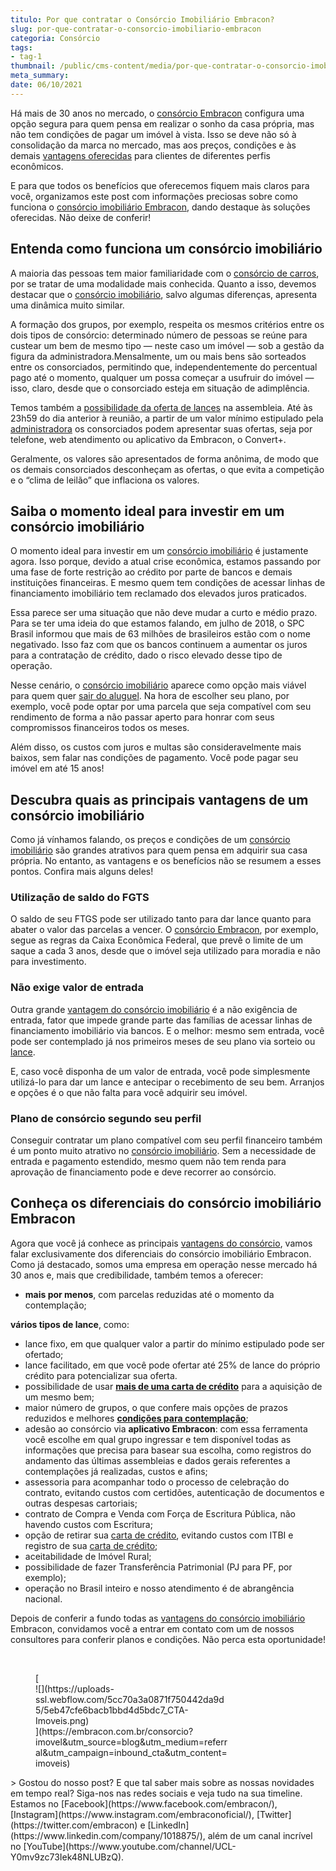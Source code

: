 ```yaml
---
titulo: Por que contratar o Consórcio Imobiliário Embracon?
slug: por-que-contratar-o-consorcio-imobiliario-embracon
categoria: Consórcio
tags:
- tag-1
thumbnail: /public/cms-content/media/por-que-contratar-o-consorcio-imobiliario-embracon.jpg
meta_summary: 
date: 06/10/2021
---
```

Há mais de 30 anos no mercado, o [consórcio Embracon](https://www.embracon.com.br/blog/por-que-voce-deve-escolher-o-consorcio-embracon) configura uma opção segura para quem pensa em realizar o sonho da casa própria, mas não tem condições de pagar um imóvel à vista. Isso se deve não só à consolidação da marca no mercado, mas aos preços, condições e às demais [vantagens oferecidas](https://www.embracon.com.br/conhecaoconsorcio/quais-sao-as-vantagens-do-consorcio) para clientes de diferentes perfis econômicos.

E para que todos os benefícios que oferecemos fiquem mais claros para você, organizamos este post com informações preciosas sobre como funciona o [consórcio imobiliário Embracon](https://www.embracon.com.br/consorcio-de-imoveis), dando destaque às soluções oferecidas. Não deixe de conferir!

Entenda como funciona um consórcio imobiliário
----------------------------------------------

A maioria das pessoas tem maior familiaridade com o [consórcio de carros](https://www.embracon.com.br/consorcio-de-carros), por se tratar de uma modalidade mais conhecida. Quanto a isso, devemos destacar que o [consórcio imobiliário](https://www.embracon.com.br/consorcio-de-imoveis), salvo algumas diferenças, apresenta uma dinâmica muito similar.

A formação dos grupos, por exemplo, respeita os mesmos critérios entre os dois tipos de consórcio: determinado número de pessoas se reúne para custear um bem de mesmo tipo — neste caso um imóvel — sob a gestão da figura da administradora.Mensalmente, um ou mais bens são sorteados entre os consorciados, permitindo que, independentemente do percentual pago até o momento, qualquer um possa começar a usufruir do imóvel — isso, claro, desde que o consorciado esteja em situação de adimplência.

Temos também a [possibilidade da oferta de lances](https://www.embracon.com.br/blog/como-funcionam-os-tipos-de-lances-no-consorcio) na assembleia. Até às 23h59 do dia anterior à reunião, a partir de um valor mínimo estipulado pela [administradora](https://www.embracon.com.br/blog/afinal-o-que-uma-administradora-de-consorcio-faz) os consorciados podem apresentar suas ofertas, seja por telefone, web atendimento ou aplicativo da Embracon, o Convert+.

Geralmente, os valores são apresentados de forma anônima, de modo que os demais consorciados desconheçam as ofertas, o que evita a competição e o “clima de leilão” que inflaciona os valores.

Saiba o momento ideal para investir em um consórcio imobiliário
---------------------------------------------------------------

O momento ideal para investir em um [consórcio imobiliário](https://www.embracon.com.br/consorcio-de-imoveis) é justamente agora. Isso porque, devido a atual crise econômica, estamos passando por uma fase de forte restrição ao crédito por parte de bancos e demais instituições financeiras. E mesmo quem tem condições de acessar linhas de financiamento imobiliário tem reclamado dos elevados juros praticados.

Essa parece ser uma situação que não deve mudar a curto e médio prazo. Para se ter uma ideia do que estamos falando, em julho de 2018, o SPC Brasil informou que mais de 63 milhões de brasileiros estão com o nome negativado. Isso faz com que os bancos continuem a aumentar os juros para a contratação de crédito, dado o risco elevado desse tipo de operação.

Nesse cenário, o [consórcio imobiliário](https://www.embracon.com.br/consorcio-de-imoveis) aparece como opção mais viável para quem quer [sair do aluguel](https://www.embracon.com.br/blog/como-sair-do-aluguel-definitivamente). Na hora de escolher seu plano, por exemplo, você pode optar por uma parcela que seja compatível com seu rendimento de forma a não passar aperto para honrar com seus compromissos financeiros todos os meses.

Além disso, os custos com juros e multas são consideravelmente mais baixos, sem falar nas condições de pagamento. Você pode pagar seu imóvel em até 15 anos!

Descubra quais as principais vantagens de um consórcio imobiliário
------------------------------------------------------------------

Como já vínhamos falando, os preços e condições de um [consórcio imobiliário](https://www.embracon.com.br/consorcio-de-imoveis) são grandes atrativos para quem pensa em adquirir sua casa própria. No entanto, as vantagens e os benefícios não se resumem a esses pontos. Confira mais alguns deles!

### Utilização de saldo do FGTS

O saldo de seu FTGS pode ser utilizado tanto para dar lance quanto para abater o valor das parcelas a vencer. O [consórcio Embracon](https://www.embracon.com.br/blog/por-que-voce-deve-escolher-o-consorcio-embracon), por exemplo, segue as regras da Caixa Econômica Federal, que prevê o limite de um saque a cada 3 anos, desde que o imóvel seja utilizado para moradia e não para investimento.

### Não exige valor de entrada

Outra grande [vantagem do consórcio imobiliário](https://www.embracon.com.br/blog/confira-10-vantagens-indiscutiveis-do-consorcio) é a não exigência de entrada, fator que impede grande parte das famílias de acessar linhas de financiamento imobiliário via bancos. E o melhor: mesmo sem entrada, você pode ser contemplado já nos primeiros meses de seu plano via sorteio ou [lance](https://www.embracon.com.br/blog/como-funcionam-os-tipos-de-lances-no-consorcio).

E, caso você disponha de um valor de entrada, você pode simplesmente utilizá-lo para dar um lance e antecipar o recebimento de seu bem. Arranjos e opções é o que não falta para você adquirir seu imóvel.

### Plano de consórcio segundo seu perfil

Conseguir contratar um plano compatível com seu perfil financeiro também é um ponto muito atrativo no [consórcio imobiliário](https://www.embracon.com.br/consorcio-de-imoveis). Sem a necessidade de entrada e pagamento estendido, mesmo quem não tem renda para aprovação de financiamento pode e deve recorrer ao consórcio.

Conheça os diferenciais do consórcio imobiliário Embracon
---------------------------------------------------------

Agora que você já conhece as principais [vantagens do consórcio](https://www.embracon.com.br/blog/confira-10-vantagens-indiscutiveis-do-consorcio), vamos falar exclusivamente dos diferenciais do consórcio imobiliário Embracon. Como já destacado, somos uma empresa em operação nesse mercado há 30 anos e, mais que credibilidade, também temos a oferecer:

- **mais por menos**, com parcelas reduzidas até o momento da contemplação;

**vários tipos de lance**, como:

- lance fixo, em que qualquer valor a partir do mínimo estipulado pode ser ofertado;
- lance facilitado, em que você pode ofertar até 25% de lance do próprio crédito para potencializar sua oferta.
- possibilidade de usar [**mais de uma carta de crédito**](https://www.embracon.com.br/blog/o-que-voce-precisa-saber-sobre-a-carta-de-credito-de-consorcios) para a aquisição de um mesmo bem;
- maior número de grupos, o que confere mais opções de prazos reduzidos e melhores [**condições para contemplação**](https://www.embracon.com.br/conhecaoconsorcio/o-que-e-contemplacao);
- adesão ao consórcio via **aplicativo Embracon**: com essa ferramenta você escolhe em qual grupo ingressar e tem disponível todas as informações que precisa para basear sua escolha, como registros do andamento das últimas assembleias e dados gerais referentes a contemplações já realizadas, custos e afins;
- assessoria para acompanhar todo o processo de celebração do contrato, evitando custos com certidões, autenticação de documentos e outras despesas cartoriais;
- contrato de Compra e Venda com Força de Escritura Pública, não havendo custos com Escritura;
- opção de retirar sua [carta de crédito](https://www.embracon.com.br/blog/o-que-voce-precisa-saber-sobre-a-carta-de-credito-de-consorcios), evitando custos com ITBI e registro de sua [carta de crédito](https://www.embracon.com.br/conhecaoconsorcio/o-que-e-carta-de-credito);
- aceitabilidade de Imóvel Rural;
- possibilidade de fazer Transferência Patrimonial (PJ para PF, por exemplo);
- operação no Brasil inteiro e nosso atendimento é de abrangência nacional.

Depois de conferir a fundo todas as [vantagens do consórcio imobiliário](https://www.embracon.com.br/blog/confira-10-vantagens-indiscutiveis-do-consorcio) Embracon, convidamos você a entrar em contato com um de nossos consultores para conferir planos e condições. Não perca esta oportunidade!

‍

<figure class="w-richtext-figure-type-image w-richtext-align-center" style="max-width:310px">[<div>![](https://uploads-ssl.webflow.com/5cc70a3a0871f750442da9d5/5eb47cfe6bacb1bbd4d5bdc7_CTA-Imoveis.png)</div>](https://embracon.com.br/consorcio?imovel&utm_source=blog&utm_medium=referral&utm_campaign=inbound_cta&utm_content=imoveis)</figure>> Gostou do nosso post? E que tal saber mais sobre as nossas novidades em tempo real? Siga-nos nas redes sociais e veja tudo na sua timeline. Estamos no [Facebook](https://www.facebook.com/embracon/), [Instagram](https://www.instagram.com/embraconoficial/), [Twitter](https://twitter.com/embracon) e [LinkedIn](https://www.linkedin.com/company/1018875/), além de um canal incrível no [YouTube](https://www.youtube.com/channel/UCL-Y0mv9zc73Iek48NLUBzQ).

‍
